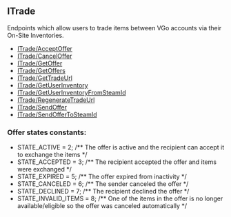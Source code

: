 ## ITrade

Endpoints which allow users to trade items between VGo accounts via their On-Site Inventories.
- [ITrade/AcceptOffer](ITrade/AcceptOffer)
- [ITrade/CancelOffer](ITrade/CancelOffer)
- [ITrade/GetOffer](ITrade/GetOffer)
- [ITrade/GetOffers](ITrade/GetOffers)
- [ITrade/GetTradeUrl](ITrade/GetTradeUrl)
- [ITrade/GetUserInventory](ITrade/GetUserInventory)
- [ITrade/GetUserInventoryFromSteamId](ITrade/GetUserInventoryFromSteamId)
- [ITrade/RegenerateTradeUrl](ITrade/RegenerateTradeUrl)
- [ITrade/SendOffer](ITrade/SendOffer)
- [ITrade/SendOfferToSteamId](ITrade/SendOfferToSteamId)


### Offer states constants:
- STATE_ACTIVE = 2;                             /** The offer is active and the recipient can accept it to exchange the items */
- STATE_ACCEPTED = 3;                           /** The recipient accepted the offer and items were exchanged */
- STATE_EXPIRED = 5;                            /** The offer expired from inactivity */
- STATE_CANCELED = 6;                           /** The sender canceled the offer */
- STATE_DECLINED = 7;                           /** The recipient declined the offer */
- STATE_INVALID_ITEMS = 8;                      /** One of the items in the offer is no longer available/eligible so the offer was canceled automatically */
